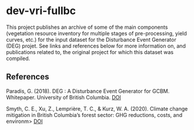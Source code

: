 # dev-vri-fullbc

This project publishes an archive of some of the main components (vegetation resource inventory for multiple stages of pre-processing, yield curves, etc.) 
for the input dataset for the Disturbance Event Generator (DEG) projet. See links and references below for more information on, and publications related to, 
the original project for which this dataset was compiled.


## References

Paradis, G. (2018). DEG : A Disturbance Event Generator for GCBM. Whitepaper. University of British Columbia.
[DOI](https://dx.doi.org/10.14288/1.0402620)

Smyth, C. E., Xu, Z., Lemprière, T. C., & Kurz, W. A. (2020). Climate change mitigation in British Columbia’s forest sector: GHG reductions, costs, and environm>
[DOI](https://doi.org/10.1186/s13021-020-00155-2)
